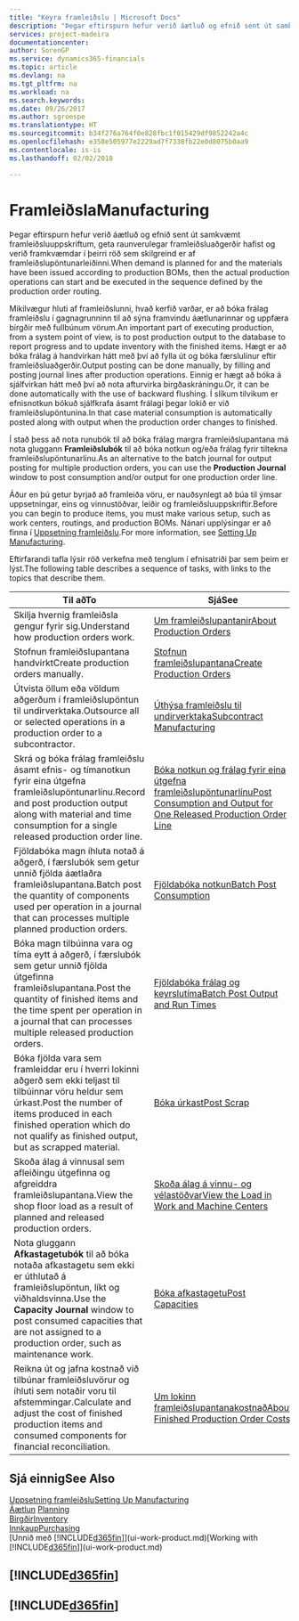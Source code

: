 ```yaml
---
title: "Keyra framleiðslu | Microsoft Docs"
description: "Þegar eftirspurn hefur verið áætluð og efnið sent út samkvæmt framleiðsluuppskriftum, geta raunverulegar framleiðsluaðgerðir hafist og verið framkvæmdar í þeirri röð sem skilgreind er af framleiðslupöntunarleiðinni."
services: project-madeira
documentationcenter: 
author: SorenGP
ms.service: dynamics365-financials
ms.topic: article
ms.devlang: na
ms.tgt_pltfrm: na
ms.workload: na
ms.search.keywords: 
ms.date: 09/26/2017
ms.author: sgroespe
ms.translationtype: HT
ms.sourcegitcommit: b34f276a764f0e828fbc1f015429df9852242a4c
ms.openlocfilehash: e358e505977e2229ad7f7338fb22e0d8075b0aa9
ms.contentlocale: is-is
ms.lasthandoff: 02/02/2018

---
```

# <a name="manufacturing"></a><span data-ttu-id="24d29-103">Framleiðsla</span><span class="sxs-lookup"><span data-stu-id="24d29-103">Manufacturing</span></span>
<span data-ttu-id="24d29-104">Þegar eftirspurn hefur verið áætluð og efnið sent út samkvæmt framleiðsluuppskriftum, geta raunverulegar framleiðsluaðgerðir hafist og verið framkvæmdar í þeirri röð sem skilgreind er af framleiðslupöntunarleiðinni.</span><span class="sxs-lookup"><span data-stu-id="24d29-104">When demand is planned for and the materials have been issued according to production BOMs, then the actual production operations can start and be executed in the sequence defined by the production order routing.</span></span>  

<span data-ttu-id="24d29-105">Mikilvægur hluti af framleiðslunni, hvað kerfið varðar, er að bóka frálag framleiðslu í gagnagrunninn til að sýna framvindu áætlunarinnar og uppfæra birgðir með fullbúnum vörum.</span><span class="sxs-lookup"><span data-stu-id="24d29-105">An important part of executing production, from a system point of view, is to post production output to the database to report progress and to update inventory with the finished items.</span></span> <span data-ttu-id="24d29-106">Hægt er að bóka frálag á handvirkan hátt með því að fylla út og bóka færslulínur eftir framleiðsluaðgerðir.</span><span class="sxs-lookup"><span data-stu-id="24d29-106">Output posting can be done manually, by filling and posting journal lines after production operations.</span></span> <span data-ttu-id="24d29-107">Einnig er hægt að bóka á sjálfvirkan hátt með því að nota afturvirka birgðaskráningu.</span><span class="sxs-lookup"><span data-stu-id="24d29-107">Or, it can be done automatically with the use of backward flushing.</span></span> <span data-ttu-id="24d29-108">Í slíkum tilvikum er efnisnotkun bókuð sjálfkrafa ásamt frálagi þegar lokið er við framleiðslupöntunina.</span><span class="sxs-lookup"><span data-stu-id="24d29-108">In that case material consumption is automatically posted along with output when the production order changes to finished.</span></span>  

<span data-ttu-id="24d29-109">Í stað þess að nota runubók til að bóka frálag margra framleiðslupantana má nota gluggann **Framleiðslubók** til að bóka notkun og/eða frálag fyrir tiltekna framleiðslupöntunarlínu.</span><span class="sxs-lookup"><span data-stu-id="24d29-109">As an alternative to the batch journal for output posting for multiple production orders, you can use the **Production Journal** window to post consumption and/or output for one production order line.</span></span>

<span data-ttu-id="24d29-110">Áður en þú getur byrjað að framleiða vöru, er nauðsynlegt að búa til ýmsar uppsetningar, eins og vinnustöðvar, leiðir og framleiðsluuppskriftir.</span><span class="sxs-lookup"><span data-stu-id="24d29-110">Before you can begin to produce items, you must make various setup, such as work centers, routings, and production BOMs.</span></span> <span data-ttu-id="24d29-111">Nánari upplýsingar er að finna í [Uppsetning framleiðslu](production-configure-production-processes.md).</span><span class="sxs-lookup"><span data-stu-id="24d29-111">For more information, see [Setting Up Manufacturing](production-configure-production-processes.md).</span></span>

<span data-ttu-id="24d29-112">Eftirfarandi tafla lýsir röð verkefna með tenglum í efnisatriði þar sem þeim er lýst.</span><span class="sxs-lookup"><span data-stu-id="24d29-112">The following table describes a sequence of tasks, with links to the topics that describe them.</span></span>   

|<span data-ttu-id="24d29-113">**Til að**</span><span class="sxs-lookup"><span data-stu-id="24d29-113">**To**</span></span>|<span data-ttu-id="24d29-114">**Sjá**</span><span class="sxs-lookup"><span data-stu-id="24d29-114">**See**</span></span>|  
|------------|-------------|  
|<span data-ttu-id="24d29-115">Skilja hvernig framleiðsla gengur fyrir sig.</span><span class="sxs-lookup"><span data-stu-id="24d29-115">Understand how production orders work.</span></span>|[<span data-ttu-id="24d29-116">Um framleiðslupantanir</span><span class="sxs-lookup"><span data-stu-id="24d29-116">About Production Orders</span></span>](production-about-production-orders.md)|
|<span data-ttu-id="24d29-117">Stofnun framleiðslupantana handvirkt</span><span class="sxs-lookup"><span data-stu-id="24d29-117">Create production orders manually.</span></span>|[<span data-ttu-id="24d29-118">Stofnun framleiðslupantana</span><span class="sxs-lookup"><span data-stu-id="24d29-118">Create Production Orders</span></span>](production-how-to-create-production-orders.md)|
|<span data-ttu-id="24d29-119">Útvista öllum eða völdum aðgerðum í framleiðslupöntun til undirverktaka.</span><span class="sxs-lookup"><span data-stu-id="24d29-119">Outsource all or selected operations in a production order to a subcontractor.</span></span>|[<span data-ttu-id="24d29-120">Úthýsa framleiðslu til undirverktaka</span><span class="sxs-lookup"><span data-stu-id="24d29-120">Subcontract Manufacturing</span></span>](production-how-to-subcontract-manufacturing.md)|
|<span data-ttu-id="24d29-121">Skrá og bóka frálag framleiðslu ásamt efnis- og tímanotkun fyrir eina útgefna framleiðslupöntunarlínu.</span><span class="sxs-lookup"><span data-stu-id="24d29-121">Record and post production output along with material and time consumption for a single released production order line.</span></span>|[<span data-ttu-id="24d29-122">Bóka notkun og frálag fyrir eina útgefna framleiðslupöntunarlínu</span><span class="sxs-lookup"><span data-stu-id="24d29-122">Post Consumption and Output for One Released Production Order Line</span></span>](production-how-to-register-consumption-and-output.md)|  
|<span data-ttu-id="24d29-123">Fjöldabóka magn íhluta notað á aðgerð, í færslubók sem getur unnið fjölda áætlaðra framleiðslupantana.</span><span class="sxs-lookup"><span data-stu-id="24d29-123">Batch post the quantity of components used per operation in a journal that can processes multiple planned production orders.</span></span>|[<span data-ttu-id="24d29-124">Fjöldabóka notkun</span><span class="sxs-lookup"><span data-stu-id="24d29-124">Batch Post Consumption</span></span>](production-how-to-post-consumption.md)|
|<span data-ttu-id="24d29-125">Bóka magn tilbúinna vara og tíma eytt á aðgerð, í færslubók sem getur unnið fjölda útgefinna framleiðslupantana.</span><span class="sxs-lookup"><span data-stu-id="24d29-125">Post the quantity of finished items and the time spent per operation in a journal that can processes multiple released production orders.</span></span>|[<span data-ttu-id="24d29-126">Fjöldabóka frálag og keyrslutíma</span><span class="sxs-lookup"><span data-stu-id="24d29-126">Batch Post Output and Run Times</span></span>](production-how-to-post-output-quantity.md)|  
|<span data-ttu-id="24d29-127">Bóka fjölda vara sem framleiddar eru í hverri lokinni aðgerð sem ekki teljast til tilbúinnar vöru heldur sem úrkast.</span><span class="sxs-lookup"><span data-stu-id="24d29-127">Post the number of items produced in each finished operation which do not qualify as finished output, but as scrapped material.</span></span>|[<span data-ttu-id="24d29-128">Bóka úrkast</span><span class="sxs-lookup"><span data-stu-id="24d29-128">Post Scrap</span></span>](production-how-to-post-scrap.md)|
|<span data-ttu-id="24d29-129">Skoða álag á vinnusal sem afleiðingu útgefinna og afgreiddra framleiðslupantana.</span><span class="sxs-lookup"><span data-stu-id="24d29-129">View the shop floor load as a result of planned and released production orders.</span></span>|[<span data-ttu-id="24d29-130">Skoða álag á vinnu- og vélastöðvar</span><span class="sxs-lookup"><span data-stu-id="24d29-130">View the Load in Work and Machine Centers</span></span>](production-how-to-view-the-load-on-work-centers.md)|      
|<span data-ttu-id="24d29-131">Nota gluggann **Afkastagetubók** til að bóka notaða afkastagetu sem ekki er úthlutað á framleiðslupöntun, líkt og viðhaldsvinna.</span><span class="sxs-lookup"><span data-stu-id="24d29-131">Use the **Capacity Journal** window to post consumed capacities that are not assigned to a production order, such as maintenance work.</span></span>|[<span data-ttu-id="24d29-132">Bóka afkastagetu</span><span class="sxs-lookup"><span data-stu-id="24d29-132">Post Capacities</span></span>](production-how-to-post-capacities.md)|  
|<span data-ttu-id="24d29-133">Reikna út og jafna kostnað við tilbúnar framleiðsluvörur og íhluti sem notaðir voru til afstemmingar.</span><span class="sxs-lookup"><span data-stu-id="24d29-133">Calculate and adjust the cost of finished production items and consumed components for financial reconciliation.</span></span>|[<span data-ttu-id="24d29-134">Um lokinn framleiðslupantanakostnað</span><span class="sxs-lookup"><span data-stu-id="24d29-134">About Finished Production Order Costs</span></span>](finance-about-finished-production-order-costs.md)|  

## <a name="see-also"></a><span data-ttu-id="24d29-135">Sjá einnig</span><span class="sxs-lookup"><span data-stu-id="24d29-135">See Also</span></span>  
[<span data-ttu-id="24d29-136">Uppsetning framleiðslu</span><span class="sxs-lookup"><span data-stu-id="24d29-136">Setting Up Manufacturing</span></span>](production-configure-production-processes.md)  
<span data-ttu-id="24d29-137">[Áætlun](production-planning.md)    </span><span class="sxs-lookup"><span data-stu-id="24d29-137">[Planning](production-planning.md)    </span></span>  
[<span data-ttu-id="24d29-138">Birgðir</span><span class="sxs-lookup"><span data-stu-id="24d29-138">Inventory</span></span>](inventory-manage-inventory.md)  
[<span data-ttu-id="24d29-139">Innkaup</span><span class="sxs-lookup"><span data-stu-id="24d29-139">Purchasing</span></span>](purchasing-manage-purchasing.md)  
<span data-ttu-id="24d29-140">[Unnið með [!INCLUDE[d365fin](includes/d365fin_md.md)]](ui-work-product.md)</span><span class="sxs-lookup"><span data-stu-id="24d29-140">[Working with [!INCLUDE[d365fin](includes/d365fin_md.md)]](ui-work-product.md)</span></span>

## [!INCLUDE[d365fin](includes/free_trial_md.md)]  
## [!INCLUDE[d365fin](includes/training_link_md.md)]


